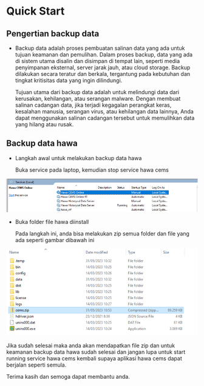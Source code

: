 # Quick Start

## Pengertian backup data 

- Backup data adalah proses pembuatan salinan data yang ada untuk tujuan keamanan dan pemulihan. Dalam proses backup, data yang ada di sistem utama disalin dan disimpan di tempat lain, seperti media penyimpanan eksternal, server jarak jauh, atau cloud storage. Backup dilakukan secara teratur dan berkala, tergantung pada kebutuhan dan tingkat kritisitas data yang ingin dilindungi.
  
  Tujuan utama dari backup data adalah untuk melindungi data dari kerusakan, kehilangan, atau serangan malware. Dengan membuat salinan cadangan data, jika terjadi kegagalan perangkat keras, kesalahan manusia, serangan virus, atau kehilangan data lainnya, Anda dapat menggunakan salinan cadangan tersebut untuk memulihkan data yang hilang atau rusak.

## Backup data hawa

- Langkah awal untuk melakukan backup data hawa 

  Buka service pada laptop, kemudian stop service hawa cems 

![An Image](./img/service.png)

- Buka folder file hawa diinstall 

  Pada langkah ini, anda bisa melakukan zip semua folder dan file yang ada seperti gambar dibawah ini

![An Image](./img/file_backup.png)

  Jika sudah selesai maka anda akan mendapatkan file zip dan untuk keamanan backup data hawa sudah selesai dan jangan lupa untuk start running service hawa cems kembali supaya aplikasi hawa cems dapat berjalan seperti semula.

Terima kasih dan semoga dapat membantu anda.